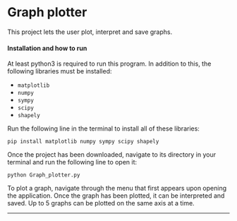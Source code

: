 # Graph plotter

This project lets the user plot, interpret and save graphs.

#### Installation and how to run

At least python3 is required to run this program. In addition to this, the following libraries must be installed:
- `matplotlib`
- `numpy`
- `sympy`
- `scipy`
- `shapely`

Run the following line in the terminal to install all of these libraries:

    pip install matplotlib numpy sympy scipy shapely

Once the project has been downloaded, navigate to its directory in your terminal and run the following line to open it:

    python Graph_plotter.py

To plot a graph, navigate through the menu that first appears upon opening the application. Once the graph has been plotted, it can be interpreted and saved. Up to 5 graphs can be plotted on the same axis at a time.

---
